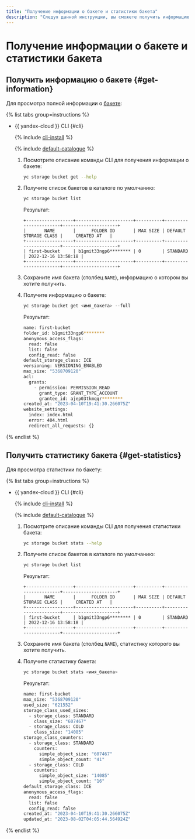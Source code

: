 ```yaml
---
title: "Получение информации о бакете и статистики бакета"
description: "Следуя данной инструкции, вы сможете получить информацию о бакете и статистику бакета."
---
```


# Получение информации о бакете и статистики бакета

## Получить информацию о бакете {#get-information}

Для просмотра полной информации о [бакете](../../concepts/bucket.md):

{% list tabs group=instructions %}

- {{ yandex-cloud }} CLI {#cli}

  {% include [cli-install](../../../_includes/cli-install.md) %}

  {% include [default-catalogue](../../../_includes/default-catalogue.md) %}

  1. Посмотрите описание команды CLI для получения информации о бакете:

     ```bash
     yc storage bucket get --help
     ```

  1. Получите список бакетов в каталоге по умолчанию:

     ```bash
     yc storage bucket list
     ```

     Результат:

       ```text
       +------------------+----------------------+----------+-----------------------+---------------------+
       |       NAME       |      FOLDER ID       | MAX SIZE | DEFAULT    STORAGE CLASS |     CREATED AT   |
       +------------------+----------------------+----------+-----------------------+---------------------+
       | first-bucket     | b1gmit33ngp6******** | 0        | STANDARD              | 2022-12-16 13:58:18 |
       +------------------+----------------------+----------+-----------------------+---------------------+
      ```

  1. Сохраните имя бакета (столбец `NAME`), информацию о котором вы хотите получить.

  1. Получите информацию о бакете:

     ```bash
     yc storage bucket get <имя_бакета> --full
     ```
   
     Результат:

     ```bash
     name: first-bucket
     folder_id: b1gmit33ngp6********
     anonymous_access_flags:
       read: false
       list: false
       config_read: false
     default_storage_class: ICE
     versioning: VERSIONING_ENABLED
     max_size: "5368709120"
     acl:
       grants:
         - permission: PERMISSION_READ
           grant_type: GRANT_TYPE_ACCOUNT
           grantee_id: ajep03tkmqqr********
     created_at: "2023-04-10T19:41:30.266075Z"
     website_settings:
       index: index.html
       error: 404.html
       redirect_all_requests: {}
     ```

{% endlist %}

## Получить статистику бакета {#get-statistics}

Для просмотра статистики по бакету:

{% list tabs group=instructions %}

- {{ yandex-cloud }} CLI {#cli}

  {% include [cli-install](../../../_includes/cli-install.md) %}

  {% include [default-catalogue](../../../_includes/default-catalogue.md) %}

  1. Посмотрите описание команды CLI для получения статистики бакета:

     ```bash
     yc storage bucket stats --help
     ```

  1. Получите список бакетов в каталоге по умолчанию:

     ```bash
     yc storage bucket list
     ```

     Результат:

       ```text
       +------------------+----------------------+----------+-----------------------+---------------------+
       |       NAME       |      FOLDER ID       | MAX SIZE | DEFAULT    STORAGE CLASS |     CREATED AT   |
       +------------------+----------------------+----------+-----------------------+---------------------+
       | first-bucket     | b1gmit33ngp6******** | 0        | STANDARD              | 2022-12-16 13:58:18 |
       +------------------+----------------------+----------+-----------------------+---------------------+
      ```

  1. Сохраните имя бакета (столбец `NAME`), статистику которого вы хотите получить.

  1. Получите статистику бакета:

     ```bash
     yc storage bucket stats <имя_бакета>
     ```

     Результат:

     ```bash
     name: first-bucket
     max_size: "5368709120"
     used_size: "621552"
     storage_class_used_sizes:
       - storage_class: STANDARD
         class_size: "607467"
       - storage_class: COLD
         class_size: "14085"
     storage_class_counters:
       - storage_class: STANDARD
         counters:
           simple_object_size: "607467"
           simple_object_count: "41"
       - storage_class: COLD
         counters:
           simple_object_size: "14085"
           simple_object_count: "16"
     default_storage_class: ICE
     anonymous_access_flags:
       read: false
       list: false
       config_read: false
     created_at: "2023-04-10T19:41:30.266075Z"
     updated_at: "2023-08-02T04:05:44.564924Z"
     ```

{% endlist %}
